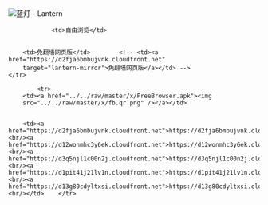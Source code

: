 

<img src="../../raw/master/x/8e0a2b81.c82003be.LanternYellow2.png" alt="蓝灯 - Lantern"/>
<table>
    <tr>
                
                <td>自由浏览</td>
        
        
        <td>免翻墙网页版</td>        <!-- <td><a href="https://d2fja6bmbujvnk.cloudfront.net"
        target="lantern-mirror">免翻墙网页版</a></td> -->
    </tr>
    
            <tr>
        <td><a href="../../raw/master/x/FreeBrowser.apk"><img
        src="../../raw/master/x/fb.qr.png" /></a></td>

        
        <td><a href="https://d2fja6bmbujvnk.cloudfront.net">https://d2fja6bmbujvnk.cloudfront.net</a><br/><a href="https://d12wonmhc3y6ek.cloudfront.net">https://d12wonmhc3y6ek.cloudfront.net</a><br/><a href="https://d3q5njl1c00n2j.cloudfront.net">https://d3q5njl1c00n2j.cloudfront.net</a><br/><a href="https://d1pit41j21lv1n.cloudfront.net">https://d1pit41j21lv1n.cloudfront.net</a><br/><a href="https://d13g80cdyltxsi.cloudfront.net">https://d13g80cdyltxsi.cloudfront.net</a><br/></td>    </tr>
</table>
